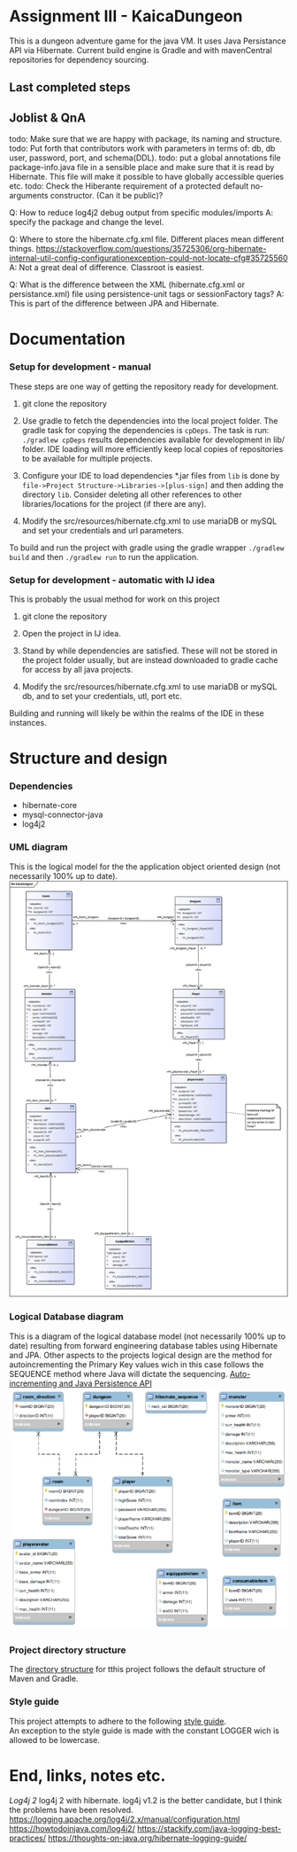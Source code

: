 
# Assignment III - KaicaDungeon
This is a dungeon adventure game for the java VM. It uses Java Persistance API via Hibernate. Current build engine is Gradle and with mavenCentral repositories for dependency sourcing.


## Last completed steps



## Joblist & QnA
todo: Make sure that we are happy with package, its naming and structure.
todo: Put forth that contributors work with parameters in terms of: db, db user, password, port, and schema(DDL).
todo: put a global annotations file package-info.java file in a sensible place and make sure that it is read by Hibernate.
    This file will make it possible to have globally accessible queries etc.
todo: Check the Hiberante requirement of a protected default no-arguments constructor. (Can it be public)?

Q: How to reduce log4j2 debug output from specific modules/imports
A:<Logger name="org.hibernate.orm.connections.pooling" level="info"/> specify the package and change the level. 

Q: Where to store the hibernate.cfg.xml file. Different places mean different things. https://stackoverflow.com/questions/35725306/org-hibernate-internal-util-config-configurationexception-could-not-locate-cfg#35725560
A: Not a great deal of difference. Classroot is easiest.

Q: What is the difference between the XML (hibernate.cfg.xml or persistance.xml) file using persistence-unit tags or sessionFactory tags?
A: This is part of the difference between JPA and Hibernate.


# Documentation

### Setup for development - manual
These steps are one way of getting the repository ready for development.

1) git clone the repository

2) Use gradle to fetch the dependencies into the local project folder. The gradle task for copying the dependencies is `cpDeps`. The task is run: `./gradlew cpDeps` results dependencies available for development in lib/ folder. IDE loading will more efficiently keep local copies of repositories to be available for multiple projects.

3) Configure your IDE to load dependencies *.jar files from `lib` is done by `file->Project Structure->Libraries->[plus-sign]` and then adding the directory `lib`. Consider deleting all other references to other libraries/locations for the project (if there are any).

4) Modify the src/resources/hibernate.cfg.xml to use mariaDB or mySQL and set your credentials and url parameters.

To build and run the project with gradle using the gradle wrapper `./gradlew build` and then `./gradlew run` to run the application.

### Setup for development - automatic with IJ idea
This is probably the usual method for work on this project

1) git clone the repository

2) Open the project in IJ idea.

3) Stand by while dependencies are satisfied. These will not be stored in the project folder usually, but are instead downloaded to gradle cache for access by all java projects.

4) Modify the src/resources/hibernate.cfg.xml to use mariaDB or mySQL db, and to set your credentials, utl, port etc.

Building and running will likely be within the realms of the IDE in these instances.



# Structure and design

### Dependencies
* hibernate-core
* mysql-connector-java
* log4j2

### UML diagram
This is the logical model for the the application object oriented design (not necessarily 100% up to date).
![ . . . ](model_uml_app.png)

### Logical Database diagram
This is a diagram of the logical database model (not necessarily 100% up to date) resulting from forward engineering database tables using Hibernate and JPA.
Other aspects to the projects logical design are the method for autoincrementing the Primary Key values wich in this case follows the SEQUENCE method where Java will dictate the sequencing.  [Auto-incrementing and Java Persistence API](https://thoughts-on-java.org/jpa-generate-primary-keys/)
![ . . . ](model_db_logical.png)

### Project directory structure
The [directory structure](https://maven.apache.org/guides/introduction/introduction-to-the-standard-directory-layout.html) for tthis project follows the default structure of Maven and Gradle.

### Style guide
This project attempts to adhere to the following [style guide](https://github.com/weleoka/myJavaStyleGuide).  
An exception to the style guide is made with the constant LOGGER wich is allowed to be lowercase.

# End, links, notes etc.
*Log4j 2*
log4j 2 with hibernate. log4j v1.2 is the better candidate, but I think the problems have been resolved.
https://logging.apache.org/log4j/2.x/manual/configuration.html
https://howtodoinjava.com/log4j2/
https://stackify.com/java-logging-best-practices/
https://thoughts-on-java.org/hibernate-logging-guide/


